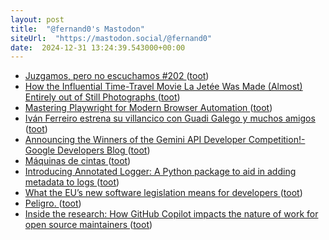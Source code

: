 ```yaml
---
layout: post
title:  "@fernand0's Mastodon"
siteUrl:  "https://mastodon.social/@fernand0"
date:  2024-12-31 13:24:39.543000+00:00
---
```

*  [Juzgamos, pero no escuchamos #202 ](https://mastodon.social/@fernand0/113747655363148012) ([toot](https://mastodon.social/@fernand0/113747655363148012))
*  [How the Influential Time-Travel Movie La Jetée Was Made (Almost) Entirely out of Still Photographs ](https://www.openculture.com/2024/11/how-the-influential-time-travel-movie-la-jetee-was-made-almost-entirely-out-of-still-photographs.html#utm_source=pocket_share) ([toot](https://mastodon.social/@fernand0/113747502718519251))
*  [Mastering Playwright for Modern Browser Automation ](https://thedatascientist.com/playwright-testing-tool) ([toot](https://mastodon.social/@fernand0/113747201752754233))
*  [Iván Ferreiro estrena su villancico con Guadi Galego y muchos amigos ](https://www.mondosonoro.com/noticias-actualidad-musical/ivan-ferreiro-villancico) ([toot](https://mastodon.social/@fernand0/113746970159179817))
*  [Announcing the Winners of the Gemini API Developer Competition!- Google Developers Blog ](https://developers.googleblog.com/en/announcing-the-winners-of-the-gemini-api-developer-competition) ([toot](https://mastodon.social/@fernand0/113746770562913741))
*  [Máquinas de cintas ](https://www.flickr.com/photos/fernand0/54230120471) ([toot](https://mastodon.social/@fernand0/113745832444075279))
*  [Introducing Annotated Logger: A Python package to aid in adding metadata to logs ](https://github.blog/developer-skills/programming-languages-and-frameworks/introducing-annotated-logger-a-python-package-to-aid-in-adding-metadata-to-logs) ([toot](https://mastodon.social/@fernand0/113745763871315574))
*  [What the EU’s new software legislation means for developers ](https://github.blog/open-source/maintainers/what-the-eus-new-software-legislation-means-for-developers) ([toot](https://mastodon.social/@fernand0/113745108621814510))
*  [Peligro. ](https://avecesunafoto.wordpress.com/2024/12/30/peligro-2) ([toot](https://mastodon.social/@fernand0/113745096185980601))
*  [Inside the research: How GitHub Copilot impacts the nature of work for open source maintainers ](https://github.blog/news-insights/policy-news-and-insights/inside-the-research-github-copilot) ([toot](https://mastodon.social/@fernand0/113743231729906236))
